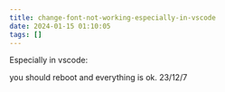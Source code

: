 ```yaml
---
title: change-font-not-working-especially-in-vscode
date: 2024-01-15 01:10:05
tags: []
---
```

Especially in vscode:

you should reboot and everything is ok. 23/12/7

